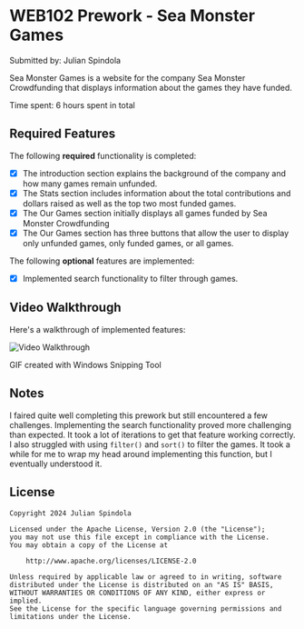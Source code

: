 # WEB102 Prework - Sea Monster Games

Submitted by: Julian Spindola

Sea Monster Games is a website for the company Sea Monster Crowdfunding that displays information about the games they have funded.

Time spent: 6 hours spent in total

## Required Features

The following **required** functionality is completed:

* [x] The introduction section explains the background of the company and how many games remain unfunded.
* [x] The Stats section includes information about the total contributions and dollars raised as well as the top two most funded games.
* [x] The Our Games section initially displays all games funded by Sea Monster Crowdfunding
* [x] The Our Games section has three buttons that allow the user to display only unfunded games, only funded games, or all games.

The following **optional** features are implemented:

* [x] Implemented search functionality to filter through games.

## Video Walkthrough

Here's a walkthrough of implemented features:

<img src='https://imgur.com/a/vSzI2F0' title='Video Walkthrough' width='' alt='Video Walkthrough' />

<!-- Replace this with whatever GIF tool you used! -->
GIF created with Windows Snipping Tool
<!-- Recommended tools:
[Kap](https://getkap.co/) for macOS
[ScreenToGif](https://www.screentogif.com/) for Windows
[peek](https://github.com/phw/peek) for Linux. -->

## Notes

I faired quite well completing this prework but still encountered a few challenges. Implementing the search functionality proved more challenging than expected. It took a lot of iterations to get that feature working correctly. I also struggled with using `filter()` and `sort()` to filter the games. It took a while for me to wrap my head around implementing this function, but I eventually understood it. 

## License

    Copyright 2024 Julian Spindola

    Licensed under the Apache License, Version 2.0 (the "License");
    you may not use this file except in compliance with the License.
    You may obtain a copy of the License at

        http://www.apache.org/licenses/LICENSE-2.0

    Unless required by applicable law or agreed to in writing, software
    distributed under the License is distributed on an "AS IS" BASIS,
    WITHOUT WARRANTIES OR CONDITIONS OF ANY KIND, either express or implied.
    See the License for the specific language governing permissions and
    limitations under the License.

